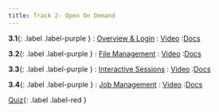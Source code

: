 ```yaml
---
title: Track 2- Open On Demand
---
```


**3.1**{: .label .label-purple }
: [Overview & Login](https://www.youtube.com/watch?v=UerdeoR_aHk)
   : [Video](https://www.youtube.com/watch?v=UerdeoR_aHk)
      :[Docs](https://hernandezj1.github.io/hpced/Docs/3_1_Overview&Login/)
      
**3.2**{: .label .label-purple }
: [File Management](#)
   : [Video](#)
      :[Docs](https://hernandezj1.github.io/hpced/Docs/3_2_FileManagement/)
      
**3.3**{: .label .label-purple }
: [Interactive Sessions](#)
   : [Video](#)
      :[Docs](https://hernandezj1.github.io/hpced/Docs/3_3_InteractiveSessions/)
      
**3.4**{: .label .label-purple }
: [Job Management](#)
   : [Video](#)
      :[Docs](https://hernandezj1.github.io/hpced/Docs/3_4_JobManagement/)
      


[Quiz](#){: .label .label-red }

